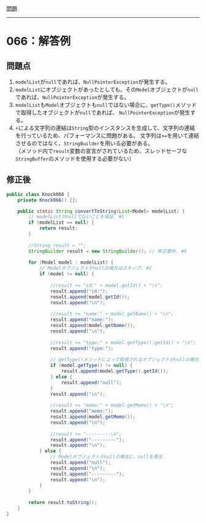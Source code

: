 [問題](../README.md)

***
# 066：解答例
## 問題点
1. `modelList`が`null`であれば、`NullPointerException`が発生する。
1. `modelList`にオブジェクトがあったとしても、その`Model`オブジェクトが`null`であれば、`NullPointerException`が発生する。
1. `modelList`も`Model`オブジェクトも`null`ではない場合に、`getType()`メソッドで取得したオブジェクトが`null`であれば、
`NullPointerException`が発生する。
1. `+`による文字列の連結は`String`型のインスタンスを生成して、文字列の連結を行っているため、パフォーマンスに問題がある。
文字列は`+=`を用いて連結させるのではなく、`StringBuilder`を用いる必要がある。  
（メソッド内で`result`変数の宣言がされているため、スレッドセーフな`StringBuffer`のメソッドを使用する必要がない）

## 修正後
```java
public class Knock066 {
    private Knock066() {};

    public static String convertToString(List<Model> modelList) {
        // modelListがnullでないことを保証. #1
        if (modelList == null) {
            return result;
        }
        
        //String result = "";
        StringBuilder result = new StringBuilder(); // 修正箇所. #4
        
        for (Model model : modelList) {
            // Modelオブジェクトがnullの場合はスキップ. #2
            if (model != null) {
                
                //result += "id:" + model.getId() + "\n";
                result.append("id:");
                result.append(model.getId());
                result.append("\n");
                
                //result += "name:" + model.getName() + "\n";
                result.append("name:");
                result.append(model.getName());
                result.append("\n");
                
                //result += "type:" + model.getType().getId() + "\n";
                result.append("type:");
                
                // getType()メソッドによって取得されるオブジェクトがnullの場合は、nullを表示. #3
                if (model.getType() != null) {
                    result.append(model.getType().getId());
                } else {
                    result.append("null");
                }
                result.append("\n");
                
                //result += "memo:" + model.getMemo() + "\n";
                result.append("memo:");
                result.append(model.getMemo());
                result.append("\n");
                                
                //result += "---------\n";
                result.append("---------");
                result.append("\n");
            } else {
                // Modelオブジェクトがnullの場合に、nullを表示.
                result.append("null");
                result.append("\n");
                result.append("---------");
                result.append("\n");
            }
        }
        
        return result.toString();
    }
}
```